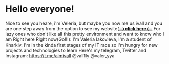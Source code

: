 # Hello everyone!
Nice to see you heare, i'm Veleria, but maybe you now me us ivall and you are one step away from the option to see my website([**-->click here<--**](https://valeriia-iakovleva.github.io/homepage/)
For lazy ones who don't like all this pretty environment and want to know who I am Right here Right now(Go!!!):
I'm Valeria Iakovleva, I'm a student of Kharkiv. I'm in the kinda first stages of my IT race so I'm hungry for new projects and technologies to learn
Here's my telegram, Twitter and Instagram:
https://t.me/aimivall
@vall1ly
@valer_yya
